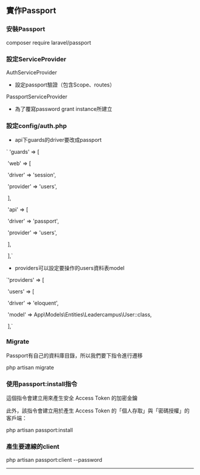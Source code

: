 ## 實作Passport

### 安裝Passport

composer require laravel/passport



### 設定ServiceProvider

AuthServiceProvider

- 設定passport驗證（包含Scope、routes）

PassportServiceProvider

- 為了覆寫password grant instance所建立



### 設定config/auth.php

- api下guards的driver要改成passport

`    'guards' => [

​        'web' => [

​            'driver' => 'session',

​            'provider' => 'users',

​        ],



​        'api' => [

​            'driver' => 'passport',

​            'provider' => 'users',

​        ],

​    ],`

- providers可以設定要操作的users資料表model

`'providers' => [

​        'users' => [

​            'driver' => 'eloquent',

​            'model' => App\Models\Entities\Leadercampus\User::class,

​        ],`



### Migrate

Passport有自己的資料庫目錄，所以我們要下指令進行遷移

php artisan migrate



### 使用passport:install指令

這個指令會建立用來產生安全 Access Token 的加密金鑰

此外，該指令會建立用於產生 Access Token 的「個人存取」與「密碼授權」的客戶端：

php artisan passport:install



### 產生要連線的client

php artisan passport:client --password

------

